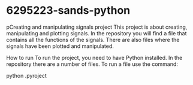 # 6295223-sands-python
pCreating and manipulating signals project
This project is about creating, manipulating and plotting signals. In the repository you will find a file that contains all the functions of the signals. There are also files where the signals have been plotted and manipulated.

How to run
To run the project, you need to have Python installed. In the repository there are a number of files. To run a file use the command:

python <filename>.pyroject
